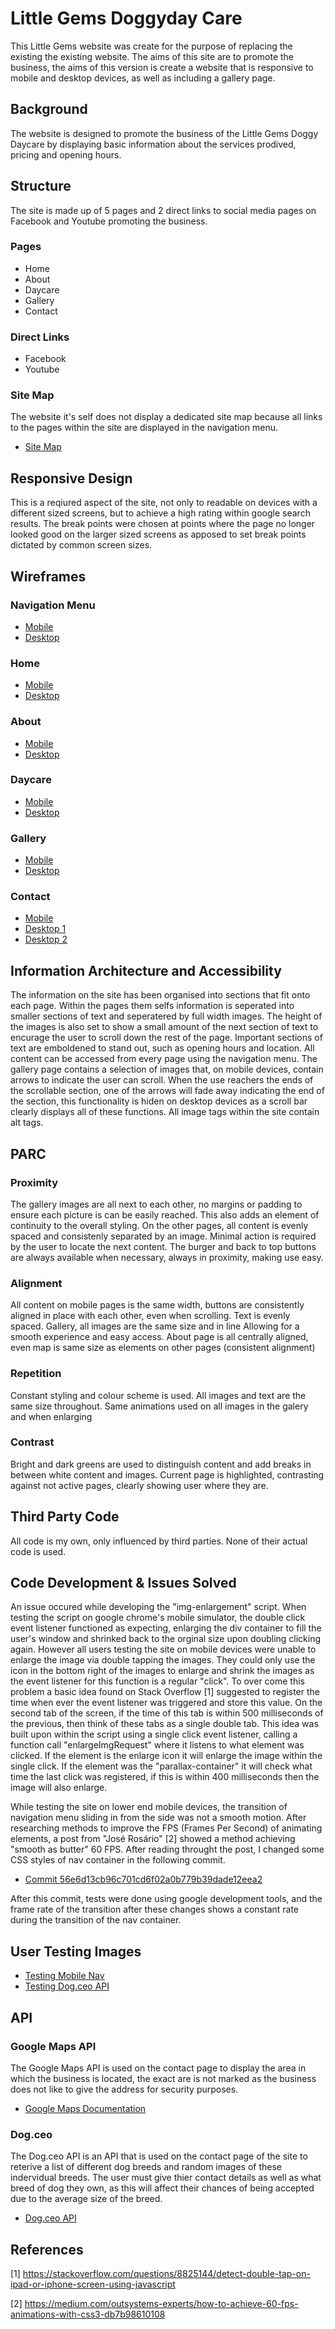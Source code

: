 # Little Gems Doggyday Care

This Little Gems website was create for the purpose of replacing the existing the existing website. The aims of this site are to promote the business, the aims of this version is create a website that is responsive to mobile and desktop devices, as well as including a gallery page.

## Background

The website is designed to promote the business of the Little Gems Doggy Daycare by displaying basic information about the services prodived, pricing and opening hours. 

## Structure

The site is made up of 5 pages and 2 direct links to social media pages on Facebook and Youtube promoting the business.

### Pages

* Home
* About 
* Daycare 
* Gallery 
* Contact

### Direct Links

* Facebook
* Youtube

### Site Map

The website it's self does not display a dedicated site map because all links to the pages within the site are displayed in the navigation menu.

* [Site Map](https://github.com/ChrisFranksTrippy/Little-Gems-V2/tree/master/readme-resources/sitemap.png)

## Responsive Design

This is a reqiured aspect of the site, not only to readable on devices with a different sized screens, but to achieve a high rating within google search results. The break points were chosen at points where the page no longer looked good on the larger sized screens as apposed to set break points dictated by common screen sizes.

## Wireframes

### Navigation Menu
* [Mobile](https://github.com/ChrisFranksTrippy/Little-Gems-V2/tree/master/readme-resources/nav-mobile-wireframe.jpg)
* [Desktop](https://github.com/ChrisFranksTrippy/Little-Gems-V2/tree/master/readme-resources/nav-desktop-wireframe.jpg)

### Home
* [Mobile](https://github.com/ChrisFranksTrippy/Little-Gems-V2/tree/master/readme-resources/index-mobile-wireframe.jpg)
* [Desktop](https://github.com/ChrisFranksTrippy/Little-Gems-V2/tree/master/readme-resources/index-desktop-wireframe.jpg)

### About
* [Mobile](https://github.com/ChrisFranksTrippy/Little-Gems-V2/tree/master/readme-resources/about-mobile-wireframe.jpg)
* [Desktop](https://github.com/ChrisFranksTrippy/Little-Gems-V2/tree/master/readme-resources/about-desktop-wireframe.jpg)

### Daycare
* [Mobile](https://github.com/ChrisFranksTrippy/Little-Gems-V2/tree/master/readme-resources/daycare-mobile-wireframe.jpg)
* [Desktop](https://github.com/ChrisFranksTrippy/Little-Gems-V2/tree/master/readme-resources/daycare-desktop-wireframe.jpg)

### Gallery
* [Mobile](https://github.com/ChrisFranksTrippy/Little-Gems-V2/tree/master/readme-resources/gallery-mobile-wireframe.jpg)
* [Desktop](https://github.com/ChrisFranksTrippy/Little-Gems-V2/tree/master/readme-resources/gallery-desktop-wireframe.jpg)

### Contact
* [Mobile](https://github.com/ChrisFranksTrippy/Little-Gems-V2/tree/master/readme-resources/contact-mobile-wireframe.jpg)
* [Desktop 1](https://github.com/ChrisFranksTrippy/Little-Gems-V2/tree/master/readme-resources/contact-desktop-wireframe.jpg)
* [Desktop 2](https://github.com/ChrisFranksTrippy/Little-Gems-V2/tree/master/readme-resources/contact-desktop-wireframe2.jpg)

## Information Architecture and Accessibility

The information on the site has been organised into sections that fit onto each page. Within the pages them selfs information is seperated into smaller sections of text and seperatered by full width images. The height of the images is also set to show a small amount of the next section of text to encurage the user to scroll down the rest of the page. Important sections of text are emboldened to stand out, such as opening hours and location. 
All content can be accessed from every page using the navigation menu. 
The gallery page contains a selection of images that, on mobile devices, contain arrows to indicate the user can scroll. When the use reachers the ends of the scrollable section, one of the arrows will fade away indicating the end of the section, this functionality is hiden on desktop devices as a scroll bar clearly displays all of these functions.
All image tags within the site contain alt tags.

## PARC

### Proximity
The gallery images are all next to each other, no margins or padding to ensure each picture is can be easily reached. This also adds an element of continuity to the overall styling. On the other pages, all content is evenly spaced and consistenly separated by an image. Minimal action is required by the user to locate the next content. The burger and back to top buttons are always available when necessary, always in proximity, making use easy.

### Alignment
All content on mobile pages is the same width, buttons are consistently aligned in place with each other, even when scrolling. Text is evenly spaced. Gallery, all images are the same size and in line Allowing for a smooth experience and easy access. About page is all centrally aligned, even map is same size as elements on other pages (consistent alignment)

### Repetition
Constant styling and colour scheme is used. All images and text are the same size throughout. Same animations used on all images in the galery and when enlarging

### Contrast
Bright and dark greens are used to distinguish content and add breaks in between white content and images. Current page is highlighted, contrasting against not active pages, clearly showing user where they are.

## Third Party Code

All code is my own, only influenced by third parties. None of their actual code is used.

## Code Development & Issues Solved

An issue occured while developing the "img-enlargement" script. When testing the script on google chrome's mobile simulator, the double click event listener functioned as expecting, enlarging the div container to fill the user's window and shrinked back to the orginal size upon doubling clicking again. However all users testing the site on mobile devices were unable to enlarge the image via double tapping the images. They could only use the icon in the bottom right of the images to enlarge and shrink the images as the event listener for this function is a regular "click". To over come this problem a basic idea found on Stack Overflow [1] suggested to register the time when ever the event listener was triggered and store this value. On the second tab of the screen, if the time of this tab is within 500 milliseconds of the previous, then think of these tabs as a single double tab. 
This idea was built upon within the script using a single click event listener, calling a function call "enlargeImgRequest" where it listens to what element was clicked. If the element is the enlarge icon it will enlarge the image within the single click. If the element was the "parallax-container" it will check what time the last click was registered, if this is within 400 milliseconds then the image will also enlarge.

While testing the site on lower end mobile devices, the transition of navigation menu sliding in from the side was not a smooth motion. After researching methods to improve the FPS (Frames Per Second) of animating elements, a post from "José Rosário" [2] showed a method achieving "smooth as butter" 60 FPS. After reading throught the post, I changed some CSS styles of nav container in the following commit.

* [Commit 56e6d13cb96c701cd6f02a0b779b39dade12eea2](https://github.com/ChrisFranksTrippy/Little-Gems-V2/commit/56e6d13cb96c701cd6f02a0b779b39dade12eea2)

After this commit, tests were done using google development tools, and the frame rate of the transition after these changes shows a constant rate during the transition of the nav container.

## User Testing Images

* [Testing Mobile Nav](https://github.com/ChrisFranksTrippy/Little-Gems-V2/tree/master/readme-resources/user-test-nav.jpg)
* [Testing Dog.ceo API](https://github.com/ChrisFranksTrippy/Little-Gems-V2/tree/master/readme-resources/user-test-dog-api.jpg)

## API

### Google Maps API

The Google Maps API is used on the contact page to display the area in which the business is located, the exact are is not marked as the business does not like to give the address for security purposes. 

* [Google Maps Documentation](https://developers.google.com/maps/documentation/javascript/tutorial)

### Dog.ceo

The Dog.ceo API is an API that is used on the contact page of the site to reterive a list of different dog breeds and random images of these indervidual breeds. The user must give thier contact details as well as what breed of dog they own, as this will affect their chances of being accepted due to the average size of the breed.

* [Dog.ceo API](https://dog.ceo/dog-api/)
		
## References

[1] https://stackoverflow.com/questions/8825144/detect-double-tap-on-ipad-or-iphone-screen-using-javascript

[2] https://medium.com/outsystems-experts/how-to-achieve-60-fps-animations-with-css3-db7b98610108

